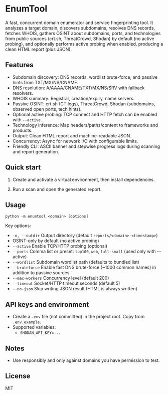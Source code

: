 # EnumTool

A fast, concurrent domain enumerator and service fingerprinting tool. It analyzes a target domain, discovers subdomains, resolves DNS records, fetches WHOIS, gathers OSINT about subdomains, ports, and technologies from public sources (crt.sh, ThreatCrowd, Shodan) by default (no active probing), and optionally performs active probing when enabled, producing a clean HTML report (plus JSON).

## Features

- Subdomain discovery: DNS records, wordlist brute-force, and passive hints from TXT/MX/NS/CNAME.
- DNS resolution: A/AAAA/CNAME/TXT/MX/NS/SRV with fallback resolvers.
- WHOIS summary: Registrar, creation/expiry, name servers.
- Passive OSINT: crt.sh (CT logs), ThreatCrowd, Shodan (subdomains, observed open ports, tech hints).
- Optional active probing: TCP connect and HTTP fetch can be enabled with `--active`.
- Technology inference: Map headers/paths/content to frameworks and products.
- Output: Clean HTML report and machine-readable JSON.
- Concurrency: Async for network I/O with configurable limits.
- Friendly CLI: ASCII banner and stepwise progress logs during scanning and report generation.

## Quick start

1) Create and activate a virtual environment, then install dependencies.

2) Run a scan and open the generated report.

## Usage

```
python -m enumtool <domain> [options]
```

Key options:
- `-o, --outdir` Output directory (default `reports/<domain>-<timestamp>`)
- OSINT-only by default (no active probing)
- `--active` Enable TCP/HTTP probing (optional)
- `--ports` Comma list or preset: `top100`, `web`, `full-small` (used only with --active)
- `--wordlist` Subdomain wordlist path (defaults to bundled list)
- `--bruteforce` Enable fast DNS brute-force (~1000 common names) in addition to passive sources
- `--max-workers` Concurrency level (default 200)
- `--timeout` Socket/HTTP timeout seconds (default 5)
- `--no-json` Skip writing JSON result (HTML is always written)

## API keys and environment
- Create a `.env` file (not committed) in the project root. Copy from `.env.example`.
- Supported variables:
	- `SHODAN_API_KEY=...`

## Notes
- Use responsibly and only against domains you have permission to test.

## License
MIT